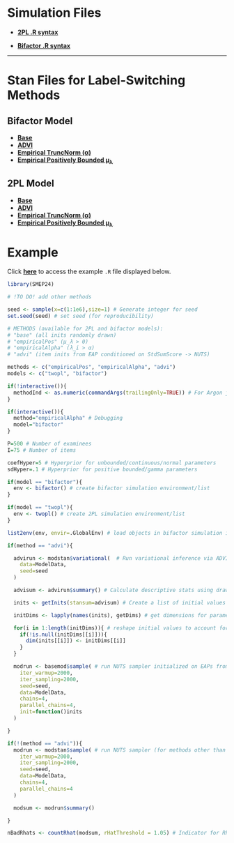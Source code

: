 # Simulation Files

- [**2PL .R syntax**](https://github.com/nathdep/SMEP24/blob/main/R/twopl.R)

- [**Bifactor .R syntax**](https://github.com/nathdep/SMEP24/blob/main/R/bifactor.R)

-----------------

# Stan Files for Label-Switching Methods

## Bifactor Model

- [**Base**](https://github.com/nathdep/SMEP24/blob/main/Stan/bifactor_base.stan)
- [**ADVI**](https://github.com/nathdep/SMEP24/blob/main/Stan/bifactor_advi.stan)
- [**Empirical TruncNorm (α)**](https://github.com/nathdep/SMEP24/blob/main/Stan/bifactor_empiricalAlpha.stan)
- [**Empirical Positively Bounded μ<sub>λ</sub>**](https://github.com/nathdep/SMEP24/blob/main/Stan/bifactor_empiricalPos.stan)

## 2PL Model
- [**Base**](https://github.com/nathdep/SMEP24/blob/main/Stan/twopl_base.stan)
- [**ADVI**](https://github.com/nathdep/SMEP24/blob/main/Stan/twopl_advi.stan)
- [**Empirical TruncNorm (α)**](https://github.com/nathdep/SMEP24/blob/main/Stan/twopl_empiricalAlpha.stan)
- [**Empirical Positively Bounded μ<sub>λ</sub>**](https://github.com/nathdep/SMEP24/blob/main/Stan/twopl_empiricalPos.stan)

# Example
Click [**here**](https://github.com/nathdep/SMEP24/blob/main/example.R) to access the example `.R` file displayed below.
```r
library(SMEP24)

# !TO DO! add other methods

seed <- sample(x=c(1:1e6),size=1) # Generate integer for seed
set.seed(seed) # set seed (for reproducibility)

# METHODS (available for 2PL and bifactor models):
# "base" (all inits randomly drawn)
# "empiricalPos" (μ_λ > 0)
# "empiricalAlpha" (λ_i > α)
# "advi" (item inits from EAP conditioned on StdSumScore -> NUTS)

methods <- c("empiricalPos", "empiricalAlpha", "advi")
models <- c("twopl", "bifactor")

if(!interactive()){
  methodInd <- as.numeric(commandArgs(trailingOnly=TRUE)) # For Argon jobs (selection of model + method combos based on task ID)
}

if(interactive()){
  method="empiricalAlpha" # Debugging
  model="bifactor"
}

P=500 # Number of examinees
I=75 # Number of items

coefHyper=5 # Hyperprior for unbounded/continuous/normal parameters
sdHyper=.1 # Hyperprior for positive bounded/gamma parameters

if(model == "bifactor"){
  env <- bifactor() # create bifactor simulation environment/list
}

if(model == "twopl"){
  env <- twopl() # create 2PL simulation environment/list
}

list2env(env, envir=.GlobalEnv) # load objects in bifactor simulation into global environment

if(method == "advi"){

  advirun <- modstan$variational(  # Run variational inference via ADVI
    data=ModelData,
    seed=seed
  )

  advisum <- advirun$summary() # Calculate descriptive stats using draws from approximated posteriors

  inits <- getInits(stansum=advisum) # Create a list of initial values using EAP extracted from advisum (to pass to NUTS in next step)

  initDims <- lapply(names(inits), getDims) # get dimensions for parameter matrices from global environment (i.e., theta in bifactor model)

  for(i in 1:length(initDims)){ # reshape initial values to account for matrix dimensions in previous step (if applicable)
    if(!is.null(initDims[[i]])){
      dim(inits[[i]]) <- initDims[[i]]
    }
  }

  modrun <- basemod$sample( # run NUTS sampler initialized on EAPs from previous step
    iter_warmup=2000,
    iter_sampling=2000,
    seed=seed,
    data=ModelData,
    chains=4,
    parallel_chains=4,
    init=function()inits
  )

}

if(!(method == "advi")){
  modrun <- modstan$sample( # run NUTS sampler (for methods other than )
    iter_warmup=2000,
    iter_sampling=2000,
    seed=seed,
    data=ModelData,
    chains=4,
    parallel_chains=4
  )

  modsum <- modrun$summary()

}

nBadRhats <- countRhat(modsum, rHatThreshold = 1.05) # Indicator for Rhats > 1.05

```
